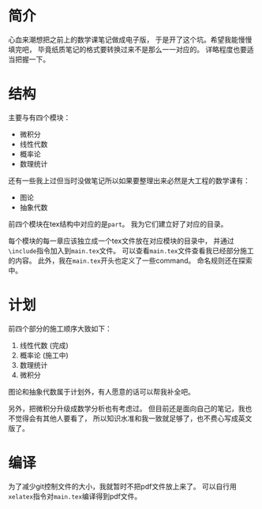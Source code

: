 # 简介
心血来潮想把之前上的数学课笔记做成电子版，
于是开了这个坑。希望我能慢慢填完吧，
毕竟纸质笔记的格式要转换过来不是那么一一对应的。
详略程度也要适当把握一下。

# 结构
主要与有四个模块：
- 微积分
- 线性代数
- 概率论
- 数理统计

还有一些我上过但当时没做笔记所以如果要整理出来必然是大工程的数学课有：
- 图论
- 抽象代数

前四个模块在tex结构中对应的是`part`。
我为它们建立好了对应的目录。

每个模块的每一章应该独立成一个tex文件放在对应模块的目录中，
并通过`\include`指令加入到`main.tex`文件。
可以查看`main.tex`文件查看我已经部分施工的内容。
此外，我在`main.tex`开头也定义了一些command。
命名规则还在探索中。

# 计划
前四个部分的施工顺序大致如下：
1. 线性代数 (完成)
2. 概率论 (施工中)
3. 数理统计
4. 微积分

图论和抽象代数属于计划外，有人愿意的话可以帮我补全吧。

另外，把微积分升级成数学分析也有考虑过。
但目前还是面向自己的笔记，我也不觉得会有其他人要看了，
所以知识水准和我一致就足够了，也不费心写成英文版了。

# 编译
为了减少git控制文件的大小，我就暂时不把pdf文件放上来了。
可以自行用`xelatex`指令对`main.tex`编译得到pdf文件。